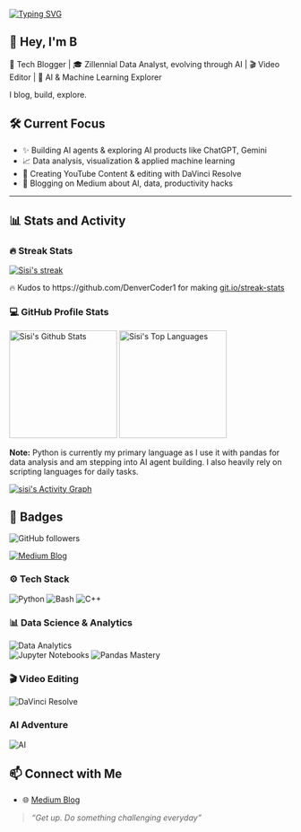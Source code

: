 [![Typing SVG](https://readme-typing-svg.demolab.com?font=Major+Mono+Display&size=17&pause=1000&color=2972B6&width=435&lines=Analytics+mind+%26+intellectual+curiosity;Pandas+practitioner;High+performance+C%2B%2B+learner)](https://git.io/typing-svg)
## 👋 Hey, I'm B

🚀 Tech Blogger | 🎓 Zillennial Data Analyst, evolving through AI | 🎬 Video Editor | 🤖 AI & Machine Learning Explorer

I blog, build, explore. 

## 🛠️ Current Focus
- ✨ Building AI agents & exploring AI products like ChatGPT, Gemini
- 📈 Data analysis, visualization & applied machine learning
- 🎥 Creating YouTube Content & editing with DaVinci Resolve
- 📖 Blogging on Medium about AI, data, productivity hacks

---

  <h2>📊 Stats and Activity</h2>

  <h3>🔥 Streak Stats</h3>

  <!-- GitHub Readme Streak Stats - https://github.com/DenverCoder1/github-readme-streak-stats -->
  <p>
    <a href="https://github.com/Lime-sisi/github-readme-streak-stats">
      <!-- Use https://streak-stats.demolab.com or self-host with your own Vercel app - visit https://git.io/streak-stats for instructions -->
      <img title="💡 The resources I use for displaying the beautiful stats is from git.io/streak-stats" alt="Sisi's streak" src="https://github-readme-streak-stats-eight.vercel.app/?user=Lime-sisi&theme=monokai-metallian&hide_border=true&short_numbers=true"/>
    </a>
    <p>🔥 Kudos to https://github.com/DenverCoder1 for making <a href="https://git.io/streak-stats">git.io/streak-stats</a></p>
  </p>

  <h3>💻 GitHub Profile Stats</h3>

  <!-- https://github.com/Lime-sisi/github-readme-stats -->

  <a href="https://github.com/Lime-sisi/github-readme-stats"><img alt="Sisi's Github Stats" src="https://denvercoder1-github-readme-stats.vercel.app/api/?username=Lime-sisi&show_icons=true&include_all_commits=true&count_private=true&theme=chartreuse-dark&hide_border=true&bg_color=1F222E&title_color=F85D7F&icon_color=F8D866" height="192px"/></a>
  <a href="https://github.com/Lime-sisi/github-readme-stats"><img alt="Sisi's Top Languages" src="https://denvercoder1-github-readme-stats.vercel.app/api/top-langs/?username=Lime-sisi&langs_count=8&layout=compact&theme=chartreuse-dark&hide_border=true&bg_color=1F222E&title_color=F85D7F&icon_color=F8D866&hide=Jupyter%20Notebook,Roff" height="192px"/></a>
  <br/>

  <b>Note:</b> Python is currently my primary language as I use it with pandas for data analysis and am stepping into AI agent building. I also heavily rely on scripting languages for daily tasks.
  <!-- https://github.com/Lime-sisi/github-readme-activity-graph -->

  <a href="https://github.com/Lime-sisi/github-readme-activity-graph"><img alt="sisi's Activity Graph" src="https://github-readme-activity-graph.vercel.app/graph/?username=Lime-sisi&bg_color=1F222E&color=F8D866&line=F85D7F&point=FFFFFF&hide_border=true" /></a>



## 🚩 Badges
![GitHub followers](https://img.shields.io/github/followers/Lime-sisi?label=Follow%20me%20on%20GitHub&style=social)

[![Medium Blog](https://img.shields.io/badge/Blog-Medium-black?logo=medium)](https://medium.com/@sisi_hj)

### ⚙️ Tech Stack
![Python](https://img.shields.io/badge/Python-3776AB?style=for-the-badge&logo=python&logoColor=white)
![Bash](https://img.shields.io/badge/Shell-Bash-4EAA25?style=for-the-badge&logo=gnubash&logoColor=white)
![C++](https://img.shields.io/badge/C++-00599C?style=for-the-badge&logo=c%2b%2b&logoColor=white)

### 📊 Data Science & Analytics
![Data Analytics](https://img.shields.io/badge/Data%20Analytics-Pandas-black)\
![Jupyter Notebooks](https://img.shields.io/badge/Notebooks-Jupyter-orange?logo=Jupyter)
![Pandas Mastery](https://img.shields.io/badge/Data%20Wrangling-Pandas-150458?logo=pandas)

### 🎬 Video Editing
![DaVinci Resolve](https://img.shields.io/badge/DaVinci%20Resolve-1f66c1?style=flat-square&logo=daVinciResolve)

### AI Adventure 
![AI](https://img.shields.io/badge/AI-Agent%20Builder-blueviolet)

## 📫 Connect with Me
- 🌐 [Medium Blog](https://medium.com/@sisi_hj)

> *“Get up. Do something challenging everyday”* 
